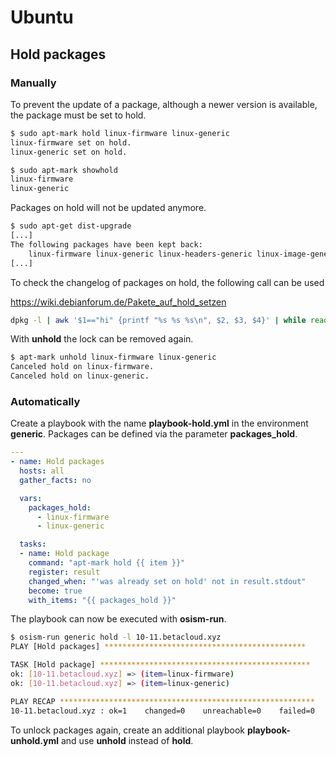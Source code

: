 # Ubuntu

## Hold packages

### Manually

To prevent the update of a package, although a newer version is available, the package must be set to hold.

```sh
$ sudo apt-mark hold linux-firmware linux-generic
linux-firmware set on hold.
linux-generic set on hold.

$ sudo apt-mark showhold
linux-firmware
linux-generic
```

Packages on hold will not be updated anymore.

```sh
$ sudo apt-get dist-upgrade
[...]
The following packages have been kept back:
    linux-firmware linux-generic linux-headers-generic linux-image-generic
[...]
```

To check the changelog of packages on hold, the following call can be used

<https://wiki.debianforum.de/Pakete_auf_hold_setzen>

```sh
dpkg -l | awk '$1=="hi" {printf "%s %s %s\n", $2, $3, $4}' | while read pkg ver arch; do apt-get -qq changelog $pkg | sed "/$pkg ($ver)/q" | pager; done
```

With **unhold** the lock can be removed again.

```sh
$ apt-mark unhold linux-firmware linux-generic
Canceled hold on linux-firmware.
Canceled hold on linux-generic.
```

### Automatically

Create a playbook with the name **playbook-hold.yml** in the environment **generic**. Packages can be defined via the parameter
**packages_hold**.

```yaml
---
- name: Hold packages
  hosts: all
  gather_facts: no

  vars:
    packages_hold:
      - linux-firmware
      - linux-generic

  tasks:
  - name: Hold package
    command: "apt-mark hold {{ item }}"
    register: result
    changed_when: "'was already set on hold' not in result.stdout"
    become: true
    with_items: "{{ packages_hold }}"
```

The playbook can now be executed with **osism-run**.

```sh
$ osism-run generic hold -l 10-11.betacloud.xyz
PLAY [Hold packages] *********************************************

TASK [Hold package] ***********************************************
ok: [10-11.betacloud.xyz] => (item=linux-firmware)
ok: [10-11.betacloud.xyz] => (item=linux-generic)

PLAY RECAP *********************************************************
10-11.betacloud.xyz : ok=1    changed=0    unreachable=0    failed=0
```

To unlock packages again, create an additional playbook **playbook-unhold.yml** and use **unhold** instead of **hold**.
